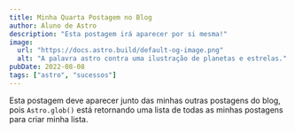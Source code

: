 ```yaml
---
title: Minha Quarta Postagem no Blog
author: Aluno de Astro
description: "Esta postagem irá aparecer por si mesma!"
image:
  url: "https://docs.astro.build/default-og-image.png"
  alt: "A palavra astro contra uma ilustração de planetas e estrelas."
pubDate: 2022-08-08
tags: ["astro", "sucessos"]
---
```

Esta postagem deve aparecer junto das minhas outras postagens do blog, pois `Astro.glob()` está retornando uma lista de todas as minhas postagens para criar minha lista.